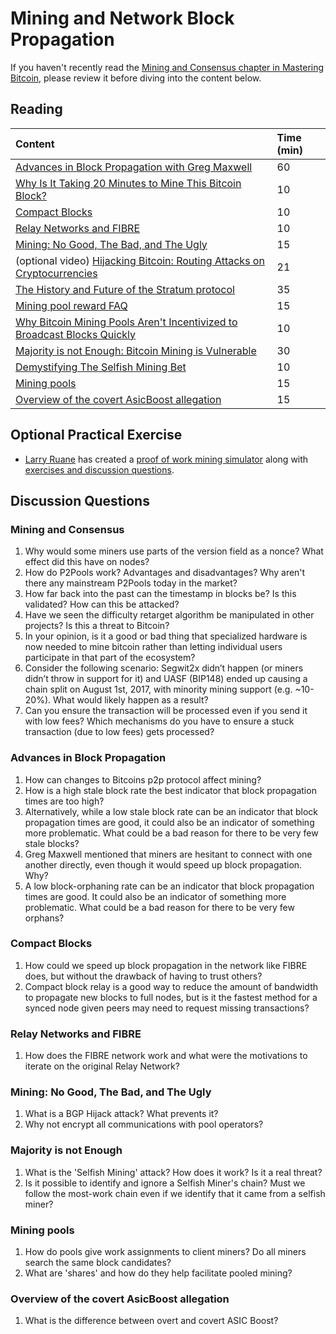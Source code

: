 # Mining and Network Block Propagation

If you haven't recently read the [Mining and Consensus chapter in Mastering Bitcoin](https://github.com/bitcoinbook/bitcoinbook/blob/77b91b1949e2c03a36c395586a44dac20ec41533/ch10.asciidoc), please review it before diving into the content below.

## Reading

| Content | Time \(min\) |
| :--- | :--- |
| [Advances in Block Propagation with Greg Maxwell](https://btctranscripts.com/greg-maxwell/2017-11-27-gmaxwell-advances-in-block-propagation/) | 60 |
| [Why Is It Taking 20 Minutes to Mine This Bitcoin Block?](http://r6.ca/blog/20180225T160548Z.html) | 10 |
| [Compact Blocks](https://bitcoincore.org/en/2016/06/07/compact-blocks-faq/) | 10 |
| [Relay Networks and FIBRE](https://bluematt.bitcoin.ninja/2016/07/07/relay-networks/) | 10 |
| [Mining: No Good, The Bad, and The Ugly](https://btctranscripts.com/magicalcryptoconference/2019/the-state-of-bitcoin-mining/) | 15 |
| \(optional video\) [Hijacking Bitcoin: Routing Attacks on Cryptocurrencies](https://www.youtube.com/watch?v=4rTp37nJzGs) | 21 |
| [The History and Future of the Stratum protocol](https://docsend.com/view/szk48syby33q28zq) | 35 |
| [Mining pool reward FAQ](https://en.bitcoin.it/wiki/Mining_pool_reward_FAQ) | 15 |
| [Why Bitcoin Mining Pools Aren't Incentivized to Broadcast Blocks Quickly](https://bitcoinmagazine.com/articles/why-bitcoin-mining-pools-aren-t-incentivized-to-broadcast-blocks-quickly-1475249510/) | 10 |
| [Majority is not Enough: Bitcoin Mining is Vulnerable](https://www.cs.cornell.edu/~ie53/publications/btcProcFC.pdf) | 30 |
| [Demystifying The Selfish Mining Bet](https://eklitzke.org/demystifying-the-selfish-mining-bet) | 10 |
| [Mining pools](https://en.wikipedia.org/wiki/Mining_pool) | 15 |
| [Overview of the covert AsicBoost allegation](https://blog.bitmex.com/an-overview-of-the-covert-asicboost-allegation-2/) | 15 |

## Optional Practical Exercise

- [Larry Ruane](https://github.com/LarryRuane) has created a [proof of work mining simulator](https://github.com/LarryRuane/minesim) along with [exercises and discussion questions](https://github.com/LarryRuane/minesim#exercises-discussion-questions).

## Discussion Questions

### Mining and Consensus

1. Why would some miners use parts of the version field as a nonce? What effect did this have on nodes?
2. How do P2Pools work? Advantages and disadvantages? Why aren't there any mainstream P2Pools today in the market?
3. How far back into the past can the timestamp in blocks be? Is this validated? How can this be attacked?
4. Have we seen the difficulty retarget algorithm be manipulated in other projects? Is this a threat to Bitcoin?
5. In your opinion, is it a good or bad thing that specialized hardware is now needed to mine bitcoin rather than letting individual users participate in that part of the ecosystem?
6. Consider the following scenario: Segwit2x didn’t happen \(or miners didn’t throw in support for it\) and UASF \(BIP148\) ended up causing a chain split on August 1st, 2017, with minority mining support \(e.g. ~10-20%\). What would likely happen as a result?
7. Can you ensure the transaction will be processed even if you send it with low fees? Which mechanisms do you have to ensure a stuck transaction (due to low fees) gets processed?

### Advances in Block Propagation

1. How can changes to Bitcoins p2p protocol affect mining?
1. How is a high stale block rate the best indicator that block propagation times are too high?
1. Alternatively, while a low stale block rate can be an indicator that block propagation times are good, it could also be an indicator of something more problematic. What could be a bad reason for there to be very few stale blocks?
1. Greg Maxwell mentioned that miners are hesitant to connect with one another directly, even though it would speed up block propagation. Why?
1. A low block-orphaning rate can be an indicator that block propagation times are good. It could also be an indicator of something more problematic. What could be a bad reason for there to be very few orphans?

### Compact Blocks

1. How could we speed up block propagation in the network like FIBRE does, but without the drawback of having to trust others?
2. Compact block relay is a good way to reduce the amount of bandwidth to propagate new blocks to full nodes, but is it the fastest method for a synced node given peers may need to request missing transactions?

### Relay Networks and FIBRE

1. How does the FIBRE network work and what were the motivations to iterate on the original Relay Network?

### Mining: No Good, The Bad, and The Ugly

1. What is a BGP Hijack attack? What prevents it? 
2. Why not encrypt all communications with pool operators?

### Majority is not Enough

1. What is the 'Selfish Mining' attack? How does it work? Is it a real threat?
2. Is it possible to identify and ignore a Selfish Miner's chain? Must we follow the most-work chain even if we identify that it came from a selfish miner?

### Mining pools

1. How do pools give work assignments to client miners? Do all miners search the same block candidates?
2. What are 'shares' and how do they help facilitate pooled mining?

### Overview of the covert AsicBoost allegation

1. What is the difference between overt and covert ASIC Boost?

